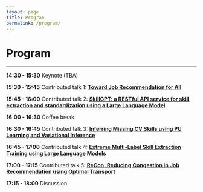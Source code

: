```yaml
---
layout: page
title: Program
permalink: /program/
---
```

# Program
---

**14:30 - 15:30** Keynote (TBA)

**15:30 - 15:45** Contributed talk 1: [__Toward Job Recommendation for All__](/ecmlpkdd2023/papers/ai4hrpes2023_paper_144.pdf)

**15:45 - 16:00** Contributed talk 2: [__SkillGPT: a RESTful API service for skill extraction and standardization using a Large Language Model__](/ecmlpkdd2023/papers/ai4hrpes2023_paper_66.pdf)

**16:00 - 16:30** Coffee break

**16:30 - 16:45** Contributed talk 3: [__Inferring Missing CV Skills using PU Learning and Variational Inference__](/ecmlpkdd2023/papers/ai4hrpes2023_paper_152.pdf)

**16:45 - 17:00** Contributed talk 4: [__Extreme Multi-Label Skill Extraction Training using Large Language Models__](/ecmlpkdd2023/papers/ai4hrpes2023_paper_173.pdf)

**17:00 - 17:15** Contributed talk 5: [__ReCon: Reducing Congestion in Job Recommendation using Optimal Transport__](/ecmlpkdd2023/papers/ai4hrpes2023_paper_92.pdf)

**17:15 - 18:00** Discussion



